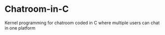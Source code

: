 # Chatroom-in-C
Kernel programming for chatroom coded in C where multiple users can chat in one platform

